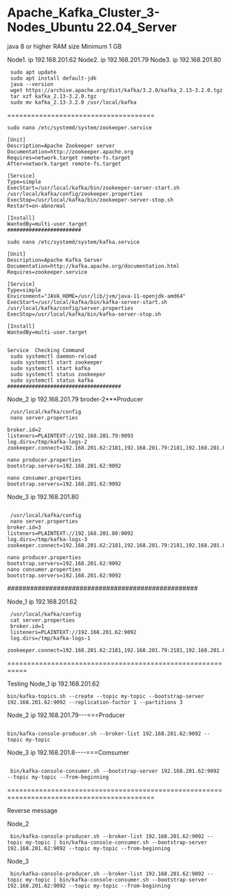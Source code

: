 # Apache_Kafka_Cluster_3-Nodes_Ubuntu 22.04_Server

java 8 or higher
RAM size Minimum 1 GB

Node1. ip 192.168.201.62 
Node2. ip 192.168.201.79
Node3. ip 192.168.201.80


```
 sudo apt update  
 sudo apt install default-jdk 
 java --version 
 wget https://archive.apache.org/dist/kafka/3.2.0/kafka_2.13-3.2.0.tgz
 tar xzf kafka_2.13-3.2.0.tgz 
 sudo mv kafka_2.13-3.2.0 /usr/local/kafka

```


=====================================
 ```
 sudo nano /etc/systemd/system/zookeeper.service 

[Unit]
Description=Apache Zookeeper server
Documentation=http://zookeeper.apache.org
Requires=network.target remote-fs.target
After=network.target remote-fs.target

[Service]
Type=simple
ExecStart=/usr/local/kafka/bin/zookeeper-server-start.sh /usr/local/kafka/config/zookeeper.properties
ExecStop=/usr/local/kafka/bin/zookeeper-server-stop.sh
Restart=on-abnormal

[Install]
WantedBy=multi-user.target
########################
```

```
sudo nano /etc/systemd/system/kafka.service 

[Unit]
Description=Apache Kafka Server
Documentation=http://kafka.apache.org/documentation.html
Requires=zookeeper.service

[Service]
Type=simple
Environment="JAVA_HOME=/usr/lib/jvm/java-11-openjdk-amd64"
ExecStart=/usr/local/kafka/bin/kafka-server-start.sh /usr/local/kafka/config/server.properties
ExecStop=/usr/local/kafka/bin/kafka-server-stop.sh

[Install]
WantedBy=multi-user.target
```

```

Service  Checking Command
 sudo systemctl daemon-reload 
 sudo systemctl start zookeeper 
 sudo systemctl start kafka 
 sudo systemctl status zookeeper 
 sudo systemctl status kafka
#####################################
```
Node_2 ip 192.168.201.79
broder-2***Producer
```
 /usr/local/kafka/config
 nano server.properties

broker.id=2
listeners=PLAINTEXT://192.168.201.79:9093
log.dirs=/tmp/kafka-logs-2
zookeeper.connect=192.168.201.62:2181,192.168.201.79:2181,192.168.201.80:2181
```

```
nano producer.properties
bootstrap.servers=192.168.201.62:9092
```
```
nano consumer.properties
bootstrap.servers=192.168.201.62:9092
```


Node_3 ip 192.168.201.80

```

 /usr/local/kafka/config
 nano server.properties
broker.id=3
listeners=PLAINTEXT://192.168.201.80:9092
log.dirs=/tmp/kafka-logs-3
zookeeper.connect=192.168.201.62:2181,192.168.201.79:2181,192.168.201.80:2181

nano producer.properties
bootstrap.servers=192.168.201.62:9092
nano consumer.properties
bootstrap.servers=192.168.201.62:9092
```
##################################################

Node_1 ip 192.168.201.62
```
 /usr/local/kafka/config
 cat server.properties
 broker.id=1
 listeners=PLAINTEXT://192.168.201.62:9092
 log.dirs=/tmp/kafka-logs-1
 zookeeper.connect=192.168.201.62:2181,192.168.201.79:2181,192.168.201.80:2181
 ````

===========================================================

Testing
Node_1 ip 192.168.201.62
```
bin/kafka-topics.sh --create --topic my-topic --bootstrap-server 192.168.201.62:9092 --replication-factor 1 --partitions 3

```
Node_2 ip 192.168.201.79---===Producer
```

bin/kafka-console-producer.sh --broker-list 192.168.201.62:9092 --topic my-topic
```


Node_3 ip 192.168.201.8----===Comsumer
```

 bin/kafka-console-consumer.sh --bootstrap-server 192.168.201.62:9092 --topic my-topic --from-beginning 
 ```
===========================================================================================

Reverse message

Node_2
```
 bin/kafka-console-producer.sh --broker-list 192.168.201.62:9092 --topic my-topic | bin/kafka-console-consumer.sh --bootstrap-server 192.168.201.62:9092 --topic my-topic --from-beginning
 ```
Node_3
```
 bin/kafka-console-producer.sh --broker-list 192.168.201.62:9092 --topic my-topic | bin/kafka-console-consumer.sh --bootstrap-server 192.168.201.62:9092 --topic my-topic --from-beginning

 ```



